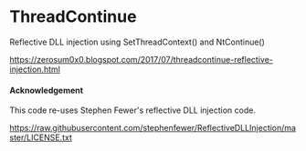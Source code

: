 # ThreadContinue
Reflective DLL injection using SetThreadContext() and NtContinue()

https://zerosum0x0.blogspot.com/2017/07/threadcontinue-reflective-injection.html

#### Acknowledgement

This code re-uses Stephen Fewer's reflective DLL injection code.

https://raw.githubusercontent.com/stephenfewer/ReflectiveDLLInjection/master/LICENSE.txt
